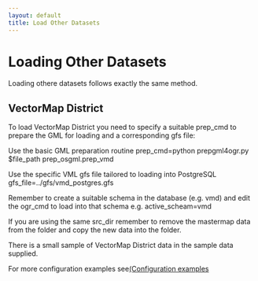 ```yaml
---
layout: default
title: Load Other Datasets
--- 
```

# Loading Other Datasets #

Loading othere datasets follows exactly the same method.

## VectorMap District ##

To load VectorMap District you need to specify a suitable prep_cmd to prepare the GML for loading and a corresponding gfs file:

Use the basic GML preparation routine
prep_cmd=python prepgml4ogr.py $file_path prep_osgml.prep_vmd

Use the specific VML gfs file tailored to loading into PostgreSQL
gfs_file=../gfs/vmd_postgres.gfs

Remember to create a suitable schema in the database (e.g. vmd) and edit the ogr_cmd to load into that schema e.g. active_scheam=vmd

If you are using the same src_dir remember to remove the mastermap data from the folder and copy the new data into the folder.

There is a small sample of VectorMap District data in the sample data supplied.

For more configuration examples see[(Configuration examples](https://github.com/AstunTechnology/Loader/wiki/Configuration-examples)
